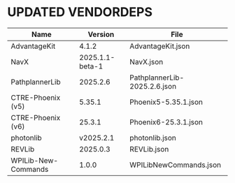 # UPDATED VENDORDEPS

| Name                | Version         | File                         |
|---------------------|-----------------|------------------------------|
| AdvantageKit        | 4.1.2           | AdvantageKit.json            |
| NavX                | 2025.1.1-beta-1 | NavX.json                    |
| PathplannerLib      | 2025.2.6        | PathplannerLib-2025.2.6.json |
| CTRE-Phoenix (v5)   | 5.35.1          | Phoenix5-5.35.1.json         |
| CTRE-Phoenix (v6)   | 25.3.1          | Phoenix6-25.3.1.json         |
| photonlib           | v2025.2.1       | photonlib.json               |
| REVLib              | 2025.0.3        | REVLib.json                  |
| WPILib-New-Commands | 1.0.0           | WPILibNewCommands.json       |
